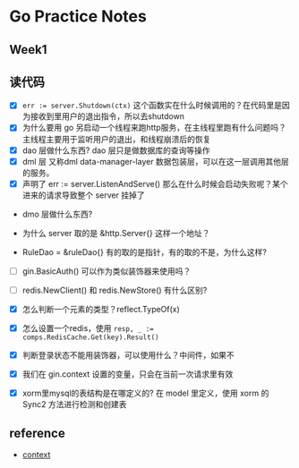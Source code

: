 # Go Practice Notes

## Week1

## 读代码

- [x] `err := server.Shutdown(ctx)` 这个函数实在什么时候调用的？在代码里是因为接收到里用户的退出指令，所以去shutdown
- [x] 为什么要用 go 另启动一个线程来跑http服务，在主线程里跑有什么问题吗？主线程主要用于监听用户的退出，和线程崩溃后的恢复
- [x] dao 层做什么东西? dao 层只是做数据库的查询等操作
- [x] dml 层 又称dml data-manager-layer 数据包装层，可以在这一层调用其他层的服务。
- [x] 声明了 err := server.ListenAndServe() 那么在什么时候会启动失败呢？某个进来的请求导致整个 server 挂掉了
- dmo 层做什么东西?

- 为什么 server 取的是 &http.Server{} 这样一个地址？
- RuleDao = &ruleDao{} 有的取的是指针，有的取的不是，为什么这样?

- [ ] gin.BasicAuth() 可以作为类似装饰器来使用吗？
- [ ] redis.NewClient() 和 redis.NewStore() 有什么区别?

- [x] 怎么判断一个元素的类型？reflect.TypeOf(x)
- [x] 怎么设置一个redis，使用 `resp, _ := comps.RedisCache.Get(key).Result()`
- [x] 判断登录状态不能用装饰器，可以使用什么？中间件，如果不
- [x] 我们在 gin.context 设置的变量，只会在当前一次请求里有效
- [x] xorm里mysql的表结构是在哪定义的? 在 model 里定义，使用 xorm 的 Sync2 方法进行检测和创建表

## reference

- [context](https://www.flysnow.org/2017/05/12/go-in-action-go-context.html)
